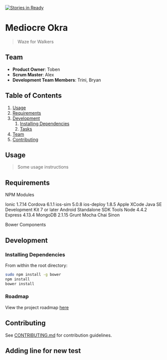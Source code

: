 [![Stories in Ready](https://badge.waffle.io/mediocreokra/mediocreokra.png?label=ready&title=Ready)](https://waffle.io/mediocreokra/mediocreokra)
# Mediocre Okra

> Waze for Walkers

## Team

  - __Product Owner__: Toben
  - __Scrum Master__: Alex
  - __Development Team Members__: Trini, Bryan

## Table of Contents

1. [Usage](#Usage)
1. [Requirements](#requirements)
1. [Development](#development)
    1. [Installing Dependencies](#installing-dependencies)
    1. [Tasks](#tasks)
1. [Team](#team)
1. [Contributing](#contributing)

## Usage

> Some usage instructions

## Requirements

NPM Modules

Ionic 1.7.14
Cordova 6.1.1
ios-sim 5.0.8
ios-deploy 1.8.5
Apple XCode
Java SE Development Kit 7 or later
Android Standalone SDK Tools
Node 4.4.2
Express 4.13.4
MongoDB 2.1.15
Grunt 
Mocha
Chai
Sinon

Bower Components



## Development

### Installing Dependencies

From within the root directory:

```sh
sudo npm install -g bower
npm install
bower install
```

### Roadmap

View the project roadmap [here](LINK_TO_PROJECT_ISSUES)


## Contributing

See [CONTRIBUTING.md](CONTRIBUTING.md) for contribution guidelines.

## Adding line for new test
